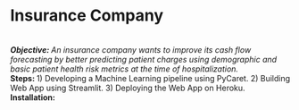 <h1>Insurance Company</h1>
<br>
<i><b>Objective: </b>An insurance company wants to improve its cash flow forecasting by better predicting patient charges using demographic and basic patient health risk metrics at the time of hospitalization.</i>
<br>
<b>Steps: </b>
1) Developing a Machine Learning pipeline using PyCaret.
2) Building Web App using Streamlit.
3) Deploying the Web App on Heroku.
<br>
<b>Installation:</b>